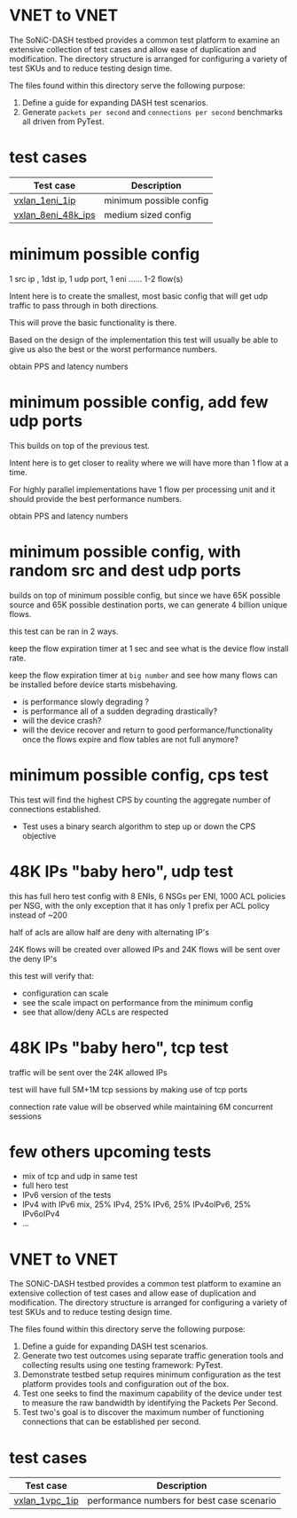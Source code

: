 # VNET to VNET 

The SoNiC-DASH testbed provides a common test platform to examine an extensive collection of test cases and allow ease of duplication and modification.  The directory structure is arranged for configuring a variety of test SKUs and to reduce testing design time.

The files found within this directory serve the following purpose:
1. Define a guide for expanding DASH test scenarios.
2. Generate `packets per second` and `connections per second` benchmarks all driven from PyTest.


# test cases

| Test case                                      | Description                                               |
| ---------------------------------------------- | --------------------------------------------------------- |
| [vxlan_1eni_1ip](one-ip)           | minimum possible config                                    |
| [vxlan_8eni_48k_ips](48k-ips)      | medium sized config                                       |



# minimum possible config
1 src ip , 1dst ip, 1 udp port, 1 eni ...... 1-2 flow(s)

Intent here is to create the smallest, most basic config that will get udp traffic to pass through in both directions.

This will prove the basic functionality is there.

Based on the design of the implementation this test will usually be able to give us also the best or the worst performance numbers.

obtain PPS and latency numbers

# minimum possible config, add few udp ports
This builds on top of the previous test.

Intent here is to get closer to reality where we will have more than 1 flow at a time.

For highly parallel implementations have 1 flow per processing unit and it should provide the best performance numbers. 

obtain PPS and latency numbers

# minimum possible config, with random src and dest udp ports
builds on top of minimum possible config, but since we have 65K possible source and 65K possible destination ports, we can generate 4 billion unique flows.

this test can be ran in 2 ways.

keep the flow expiration timer at 1 sec and see what is the device flow install rate.

keep the flow expiration timer at `big number` and see how many flows can be installed before device starts misbehaving.

  - is performance slowly degrading ?
  - is performance all of a sudden degrading drastically?
  - will the device crash?
  - will the device recover and return to good performance/functionality once the flows expire and flow tables are not full anymore?

# minimum possible config, cps test
This test will find the highest CPS by counting the aggregate number of connections established.
- Test uses a binary search algorithm to step up or down the CPS objective



# 48K IPs "baby hero", udp test
this has full hero test config with 8 ENIs, 6 NSGs per ENI, 1000 ACL policies per NSG, with the only exception that it has only 1 prefix per ACL policy instead of ~200

half of acls are allow half are deny with alternating IP's

24K flows will be created over allowed IPs and 24K flows will be sent over the deny IP's

this test will verify that:
  - configuration can scale
  - see the scale impact on performance from the minimum config
  - see that allow/deny ACLs are respected

# 48K IPs "baby hero", tcp test
traffic will be sent over the 24K allowed IPs

test will have full 5M+1M tcp sessions by making use of tcp ports

connection rate value will be observed while maintaining 6M concurrent sessions

# few others upcoming tests
  - mix of tcp and udp in same test
  - full hero test
  - IPv6 version of the tests
  - IPv4 with IPv6 mix, 25% IPv4, 25% IPv6, 25% IPv4oIPv6, 25% IPv6oIPv4
  - ...
# VNET to VNET 

The SONiC-DASH testbed provides a common test platform to examine an extensive collection of test cases and allow ease of duplication and modification.  The directory structure is arranged for configuring a variety of test SKUs and to reduce testing design time.

The files found within this directory serve the following purpose:
1. Define a guide for expanding DASH test scenarios.
2. Generate two test outcomes using separate traffic generation tools and collecting results using one testing framework: PyTest.
3. Demonstrate testbed setup requires minimum configuration as the test platform provides tools and configuration out of the box.
4. Test one seeks to find the maximum capability of the device under test to measure the raw bandwidth by identifying the Packets Per Second.
5. Test two's goal is to discover the maximum number of functioning connections that can be established per second.


# test cases

| Test case                                      | Description                                               |
| ---------------------------------------------- | --------------------------------------------------------- |
| [vxlan_1vpc_1ip](README.vxlan_1vpc_1ip.md)     | performance numbers for best case scenario                |
